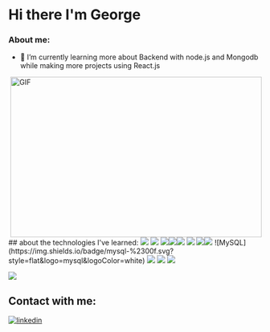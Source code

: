 # Hi there I'm George

### About me:
<!--- 🔭 I’m currently working on ...-->
- 🔭 I’m currently learning more about Backend with node.js and Mongodb while making more projects using React.js
<!--
- 👯 I’m looking to collaborate on ...
- 🤔 I’m looking for help with ...
- 💬 Ask me about ...
- 📫 How to reach me:
- 😄 Pronouns:
-->
  <img align="right" alt="GIF" src="https://github.com/abhisheknaiidu/abhisheknaiidu/blob/master/code.gif?raw=true" width="500" height="320" />
## about the technologies I've learned:
<img src = "https://img.shields.io/badge/-HTML5-E34F26?style=flat&logo=html5&logoColor=white"> <img src = "https://img.shields.io/badge/-CSS3-1572B6?style=flat&logo=css3&logoColor=white"> <img src="https://img.shields.io/badge/-JavaScript-eed718?style=flat&logo=javascript&logoColor=ffffff"><img src="https://img.shields.io/badge/-Python-black?style=flat&logo=python&logoColor=white"><img src="https://img.shields.io/badge/-C%20&%20C++-659ad2?style=flat&logo=c%2B%2B&logoColor=ffffff">
<img src="http://img.shields.io/badge/-Java-F89820?style=flat&logo=java&logoColor=white"> <img src="https://img.shields.io/badge/-React-000000?style=flat&logo=react&logoColor=00c8ff"><img src="https://camo.githubusercontent.com/16c921bc8fbac9756892f9344acbe27a5be09b60671d9db1fc8a6cb33b5cccd6/68747470733a2f2f696d672e736869656c64732e696f2f62616467652f2d4e6f64652e6a732d3343383733413f7374796c653d666c6174266c6f676f3d4e6f64652e6a73266c6f676f436f6c6f723d7768697465" data-canonical-src="https://img.shields.io/badge/-Node.js-3C873A?style=flat&amp;logo=Node.js&amp;logoColor=white" style="max-width: 100%;"> ![MySQL](https://img.shields.io/badge/mysql-%2300f.svg?style=flat&logo=mysql&logoColor=white) <img src="https://img.shields.io/badge/-Firebase-FFA611?style=flat&logo=firebase&logoColor=FFFFFF"> <img src="https://camo.githubusercontent.com/3084f133857f6d0a29d410e59ba39f6906b0f2e32b24082d1e95710196984db6/68747470733a2f2f696d672e736869656c64732e696f2f62616467652f2d4d6f6e676f44422d3444423333443f7374796c653d666c6174266c6f676f3d6d6f6e676f6462266c6f676f436f6c6f723d464646464646" data-canonical-src="https://img.shields.io/badge/-MongoDB-4DB33D?style=flat&amp;logo=mongodb&amp;logoColor=FFFFFF" style="max-width: 100%;">
 <img src="https://img.shields.io/badge/-Bootstrap-563D7C?style=flat&logo=bootstrap&logoColor=white">

![](https://github-readme-stats.vercel.app/api/top-langs/?username=GeorgeMedhat&theme=dark&hide_border=false&include_all_commits=true&count_private=true&layout=compact)

<!-- ## 🏆 GitHub Trophies
![](https://github-profile-trophy.vercel.app/?username=petermego&theme=radical&no-frame=false&no-bg=true&margin-w=4)
<br/>   -->

## Contact with me:
<a href="https://www.linkedin.com/in/george-medhat/" target="_blank">
<img src=https://img.shields.io/badge/linkedin-%231E77B5.svg?&style=for-the-badge&logo=linkedin&logoColor=white alt=linkedin style="margin-bottom: 5px;" />
</a>
